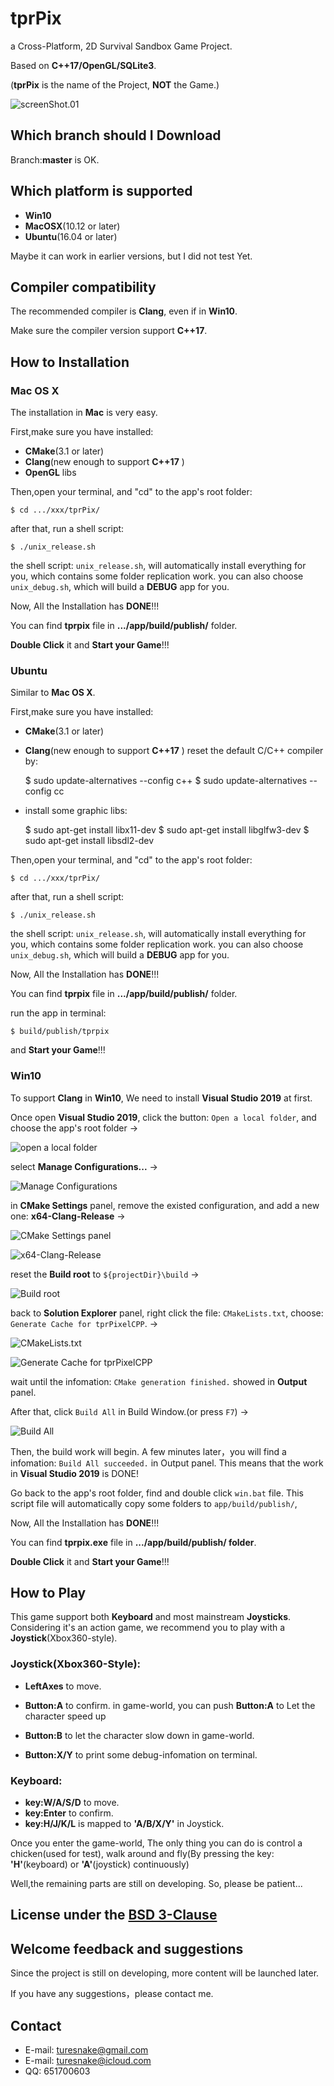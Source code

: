# tprPix
a Cross-Platform, 2D Survival Sandbox Game Project. 

Based on **C++17/OpenGL/SQLite3**.

(**tprPix** is the name of the Project, **NOT** the Game.)

![screenShot.01](Docs/pngs/screenShots/ss.01.png)


## Which branch should I Download
Branch:**master** is OK.

## Which platform is supported
- **Win10**
- **MacOSX**(10.12 or later) 
- **Ubuntu**(16.04 or later) 

Maybe it can work in earlier versions, but I did not test Yet.


## Compiler compatibility
The recommended compiler is **Clang**, even if in **Win10**.

Make sure the compiler version support **C++17**.


## How to Installation

### Mac OS X

The installation in **Mac** is very easy.

First,make sure you have installed:
- **CMake**(3.1 or later)
- **Clang**(new enough to support **C++17** )
- **OpenGL** libs

Then,open your terminal, and "cd" to the app's root folder:

    $ cd .../xxx/tprPix/

after that, run a shell script:

    $ ./unix_release.sh

the shell script: `unix_release.sh`, will automatically install everything for you, which contains some folder replication work.
you can also choose `unix_debug.sh`, which will build a **DEBUG** app for you.

Now, All the Installation has **DONE**!!!

You can find **tprpix** file in **.../app/build/publish/** folder. 

**Double Click** it and **Start your Game**!!!


### Ubuntu 
Similar to  **Mac OS X**.

First,make sure you have installed:
- **CMake**(3.1 or later)
- **Clang**(new enough to support **C++17** )
reset the default C/C++ compiler by:

    $ sudo update-alternatives --config c++
    $ sudo update-alternatives --config cc

- install some graphic libs:

    $ sudo apt-get install libx11-dev
    $ sudo apt-get install libglfw3-dev
    $ sudo apt-get install libsdl2-dev

Then,open your terminal, and "cd" to the app's root folder:

    $ cd .../xxx/tprPix/

after that, run a shell script:

    $ ./unix_release.sh

the shell script: `unix_release.sh`, will automatically install everything for you, which contains some folder replication work.
you can also choose `unix_debug.sh`, which will build a **DEBUG** app for you.

Now, All the Installation has **DONE**!!!

You can find **tprpix** file in **.../app/build/publish/** folder. 

run the app in terminal:

    $ build/publish/tprpix

and **Start your Game**!!!



### Win10

To support **Clang** in **Win10**, We need to install **Visual Studio 2019** at first.

Once open **Visual Studio 2019**, click the button: `Open a local folder`, and choose the app's root folder ->

![open a local folder](Docs/pngs/win10/000.png)

select **Manage Configurations...** ->

![Manage Configurations](Docs/pngs/win10/001.png)

in **CMake Settings** panel, remove the existed configuration, and add a new one: **x64-Clang-Release** ->

![CMake Settings panel](Docs/pngs/win10/002.png)

![x64-Clang-Release](Docs/pngs/win10/003.png)

reset the **Build root** to `${projectDir}\build` ->

![Build root](Docs/pngs/win10/004.png)

back to **Solution Explorer** panel, right click the file: `CMakeLists.txt`, choose: `Generate Cache for tprPixelCPP`. ->

![CMakeLists.txt](Docs/pngs/win10/005.png)

![Generate Cache for tprPixelCPP](Docs/pngs/win10/006.png)

wait until the infomation: `CMake generation finished.` showed in **Output** panel.


After that, click `Build All` in Build Window.(or press `F7`) ->

![Build All](Docs/pngs/win10/009.png)

Then, the build work will begin. A few minutes later，you will find a infomation: `Build All succeeded.` in Output panel. This means that the work in **Visual Studio 2019** is DONE!

Go back to the app's root folder, find and double click `win.bat` file. 
This script file will automatically copy some folders to `app/build/publish/`, 

Now, All the Installation has **DONE**!!!

You can find **tprpix.exe** file in **.../app/build/publish/ folder**. 

**Double Click** it and **Start your Game**!!!




## How to Play
This game support both **Keyboard** and most mainstream **Joysticks**. 
Considering it's an action game, we recommend you to play with a **Joystick**(Xbox360-style).

### Joystick(Xbox360-Style):
- **LeftAxes** to move.

- **Button:A** to confirm. 
in game-world, you can push **Button:A** to Let the character speed up

- **Button:B** to let the character slow down in game-world.

- **Button:X/Y** to print some debug-infomation on terminal.

### Keyboard:
- **key:W/A/S/D** to move.
- **key:Enter** to confirm.
- **key:H/J/K/L** is mapped to **'A/B/X/Y'** in Joystick.

Once you enter the game-world, The only thing you can do is control a chicken(used for test), walk around and fly(By pressing the key: **'H'**(keyboard) or **'A'**(joystick) continuously)

Well,the remaining parts are still on developing.
So, please be  patient...


## License under the [BSD 3-Clause](LICENSE)

## Welcome feedback and suggestions
Since the project is still on developing,
more content will be launched later.

If you have any suggestions，please contact me.


## Contact
*   E-mail: [turesnake@gmail.com](mailto:turesnake@gmail.com)
*   E-mail: [turesnake@icloud.com](mailto:turesnake@icloud.com)
*   QQ: 651700603


